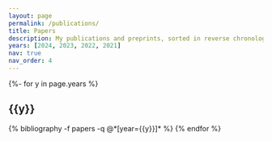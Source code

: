 ```yaml
---
layout: page
permalink: /publications/
title: Papers
description: My publications and preprints, sorted in reverse chronological order.
years: [2024, 2023, 2022, 2021]
nav: true
nav_order: 4
---
```

<!-- _pages/publications.md -->
<div class="publications">

{%- for y in page.years %}
  <h2 class="year">{{y}}</h2>
  {% bibliography -f papers -q @*[year={{y}}]* %}
{% endfor %}

</div>
